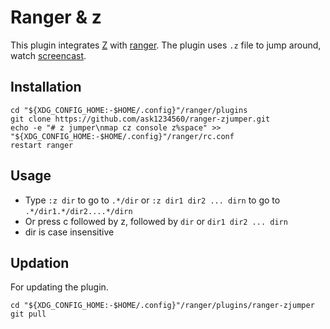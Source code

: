 # Ranger & z
This plugin integrates [Z](https://github.com/rupa/z) with [ranger](https://github.com/ranger/ranger). The plugin uses `.z` file to jump around, watch [screencast](https://youtu.be/ciHHbFtz4N8).

## Installation
```
cd "${XDG_CONFIG_HOME:-$HOME/.config}"/ranger/plugins
git clone https://github.com/ask1234560/ranger-zjumper.git
echo -e "# z jumper\nmap cz console z%space" >> "${XDG_CONFIG_HOME:-$HOME/.config}"/ranger/rc.conf
restart ranger
```

## Usage
* Type `:z dir` to go to `.*/dir` or `:z dir1 dir2 ... dirn` to go to `.*/dir1.*/dir2....*/dirn`
* Or press c followed by z, followed by `dir` or `dir1 dir2 ... dirn`
* dir is case insensitive

## Updation
For updating the plugin.
```
cd "${XDG_CONFIG_HOME:-$HOME/.config}"/ranger/plugins/ranger-zjumper
git pull
```
